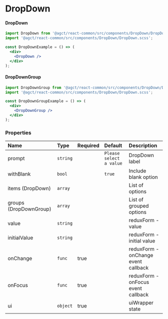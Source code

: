 # DropDown


#### DropDown

```jsx
import DropDown from '@agct/react-common/src/components/DropDown/DropDown';
import '@agct/react-common/src/components/DropDown/DropDown.scss';

const DropDownExample = () => (
  <div>
    <DropDown />
  </div>
);
```


#### DropDownGroup

```jsx
import DropDownGroup from '@agct/react-common/src/components/DropDown/DropDownGroup';
import '@agct/react-common/src/components/DropDown/DropDown.scss';

const DropDownGroupExample = () => (
  <div>
    <DropDownGroup />
  </div>
);
```


### Properties

| Name                   | Type     | Required | Default                 | Description                         |
|:-----------------------|:---------|:---------|:------------------------|:------------------------------------|
| prompt                 | `string` |          | `Please select a value` | DropDown label                      |
| withBlank              | `bool`   |          | `true`                  | Include blank option                |
| items (DropDown)       | `array`  |          |                         | List of options                     |
| groups (DropDownGroup) | `array`  |          |                         | List of grouped options             |
| value                  | `string` |          |                         | reduxForm - value                   |
| initialValue           | `string` |          |                         | reduxForm - initial value           |
| onChange               | `func`   | true     |                         | reduxForm - onChange event callback |
| onFocus                | `func`   | true     |                         | reduxForm - onFocus event callback  |
| ui                     | `object` | true     |                         | uiWrapper state                     |
